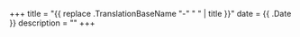 +++
title =  "{{ replace .TranslationBaseName "-" " " | title }}"
date = {{ .Date }}
description = ""
+++

